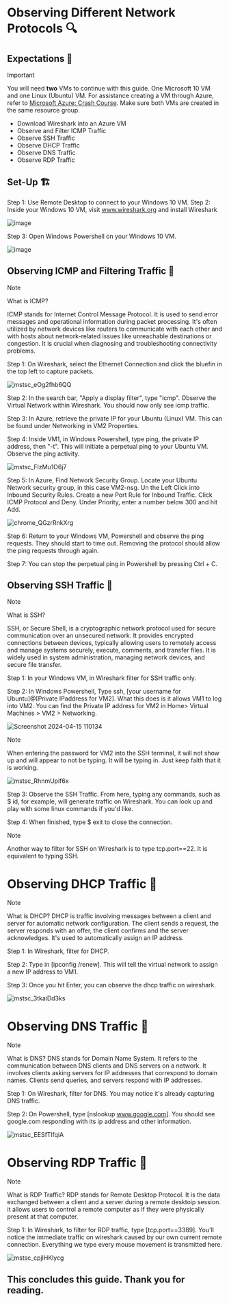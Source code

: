 <h1>Observing Different Network Protocols 🔍 </h1>
<h2>Expectations 🤔</h2>

> [!Important]
> You will need **two** VMs to continue with this guide. One Microsoft 10 VM and one Linux (Ubuntu) VM. For assistance creating a VM through Azure, refer to [Microsoft Azure: Crash Course](https://github.com/EMoniSmall/azurecrashcourse). Make sure both VMs are created in the same resource group.

- Download Wireshark into an Azure VM
- Observe and Filter ICMP Traffic
- Observe SSH Traffic
- Observe DHCP Traffic
- Observe DNS Traffic
- Observe RDP Traffic

<h2>Set-Up 🏗</h2>

Step 1: Use Remote Desktop to connect to your Windows 10 VM.
Step 2: Inside your Windows 10 VM, visit www.wireshark.org and install Wireshark

![image](https://github.com/EMoniSmall/VMActivities/assets/166156618/8bac0873-df59-4ec2-ad39-92e7819b7817)

Step 3: Open Windows Powershell on your Windows 10 VM.

![image](https://github.com/EMoniSmall/VMActivities/assets/166156618/e9042164-67f6-478b-b051-f8a157d194b9)

<h2>Observing ICMP and Filtering Traffic 🚦</h2>

> [!Note]
> What is ICMP?
> 
>ICMP stands for Internet Control Message Protocol. It is used to send error messages and operational information during packet processing. It's often utilized by network devices like routers to communicate with each other and with hosts about network-related issues like unreachable destinations or congestion. It is crucial when diagnosing and troubleshooting connectivity problems.

Step 1: On Wireshark, select the Ethernet Connection and click the bluefin in the top left to capture packets. 

![mstsc_eOg2fhb6QQ](https://github.com/EMoniSmall/VMActivities/assets/166156618/0d2b3871-10f9-4887-9fe5-6d9c8c258067)

Step 2: In the search bar, "Apply a display filter", type "icmp". Observe the Virtual Network within Wireshark. You should now only see icmp traffic. 

Step 3: In Azure, retrieve the private IP for your Ubuntu (Linux) VM. This can be found under Networking in VM2 Properties.

Step 4: Inside VM1, in Windows Powershell, type ping, the private IP address, then "-t". This will initiate a perpetual ping to your Ubuntu VM. Observe the ping activity. 

![mstsc_FlzMu1O6j7](https://github.com/EMoniSmall/VMActivities/assets/166156618/c60aa471-bdc5-4910-9976-495391dc7781)

Step 5: In Azure, Find Network Security Group. Locate your Ubuntu Network security group, in this case VM2-nsg. Un the Left Click into Inbound Security Rules. Create a new Port Rule for Inbound Traffic. Click ICMP Protocol and Deny. Under Priority, enter a number below 300 and hit Add.

![chrome_QGzrRnkXrg](https://github.com/EMoniSmall/VMActivities/assets/166156618/c60e29db-aee5-4a75-ae19-b69e4805e700)

Step 6: Return to your Windows VM, Powershell and observe the ping requests. They should start to time out. Removing the protocol should allow the ping requests through again. 

Step 7: You can stop the perpetual ping in Powershell by pressing Ctrl + C.

<h2>Observing SSH Traffic 🚦</h2>

> [!Note]
> What is SSH?
> 
>SSH, or Secure Shell, is a cryptographic network protocol used for secure communication over an unsecured network. It provides encrypted connections between devices, typically allowing users to remotely access and manage systems securely, execute, comments, and transfer files. It is widely used in system administration, managing network devices, and secure file transfer.

Step 1: In your Windows VM, in Wireshark filter for SSH traffic only.

Step 2: In Windows Powershell, Type ssh, [your username for Ubuntu]@[Private IPaddress for VM2]. What this does is it allows VM1 to log into VM2. You can find the Private IP address for VM2 in Home> Virtual Machines > VM2 > Networking.

![Screenshot 2024-04-15 110134](https://github.com/EMoniSmall/VMActivities/assets/166156618/f167ffe9-f7e0-4f81-b05c-b6e8500117b9)

> [!Note]
> When entering the password for VM2 into the SSH terminal, it will not show up and will appear to not be typing. It will be typing in. Just keep faith that it is working.
>
> ![mstsc_RhnmUpif6x](https://github.com/EMoniSmall/VMActivities/assets/166156618/c6bed7c3-f614-4e55-95c4-5e88ad793036)

Step 3: Observe the SSH Traffic. From here, typing any commands, such as $ id, for example, will generate traffic on Wireshark. You can look up and play with some linux commands if you'd like.

Step 4: When finished, type $ exit to close the connection. 

> [!Note]
> Another way to filter for SSH on Wireshark is to type tcp.port==22. It is equivalent to typing SSH. 

<h1>Observing DHCP Traffic 🚦</h1>

> [!Note]
> What is DHCP?
> DHCP is traffic involving messages between a client and server for automatic network configuration. The client sends a request, the server responds with an offer, the client confirms and the server acknowledges. It's used to automatically assign an IP address.

Step 1: In Wireshark, filter for DHCP.

Step 2: Type in [ipconfig /renew]. This will tell the virtual network to assign a new IP address to VM1. 

Step 3: Once you hit Enter, you can observe the dhcp traffic on wireshark.

![mstsc_3tkaiDd3ks](https://github.com/EMoniSmall/VMActivities/assets/166156618/bc524757-0e7c-429d-b0d3-9d9a4ee9ac54)

<h1>Observing DNS Traffic 🚦</h1>

> [!Note]
> What is DNS?
> DNS stands for Domain Name System. It refers to the communication between DNS clients and DNS servers on a network. It involves clients asking servers for IP addresses that correspond to domain names. Clients send queries, and servers respond with IP addresses.

Step 1: On Wireshark, filter for DNS. You may notice it's already capturing DNS traffic.

Step 2: On Powershell, type [nslookup www.google.com]. You should see google.com responding with its ip address and other information.

![mstsc_EESfTlfqiA](https://github.com/EMoniSmall/VMActivities/assets/166156618/350f1e87-a7e5-45ee-8fd3-8492f91618f4)

<h1>Observing RDP Traffic 🚦</h1>

> [!Note]
> What is RDP Traffic?
> RDP stands for Remote Desktop Protocol. It is the data exchanged between a client and a server during a remote desktoip session. it allows users to control a remote computer as if they were physically present at that computer.

Step 1: In Wireshark, to filter for RDP traffic, type [tcp.port==3389]. You'll notice the immediate traffic on wireshark caused by our own current remote connection. Everything we type every mouse movement is transmitted here. 

![mstsc_cpjlHKlycg](https://github.com/EMoniSmall/VMActivities/assets/166156618/b6b23444-929e-44a5-abe4-160f3bdc57d7)


<h2>This concludes this guide. Thank you for reading. </h2>
